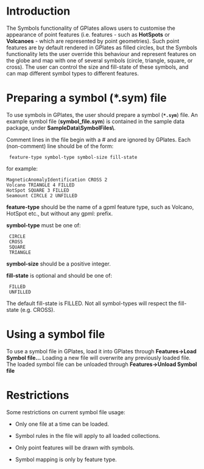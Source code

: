 Introduction
============

The Symbols functionality of GPlates allows users to customise the appearance of point features (i.e. features - such as **HotSpots** or **Volcanoes** - which are represented by point geometries). Such point features are by default rendered in GPlates as filled circles, but the Symbols functionality lets the user override this behaviour and represent features on the globe and map with one of several symbols (circle, triangle, square, or cross). The user can control the size and fill-state of these symbols, and can map different symbol types to different features.

Preparing a symbol (\*.sym) file
================================

To use symbols in GPlates, the user should prepare a symbol (**`*.sym`**) file. An example symbol file (**symbol\_file.sym**) is contained in the sample data package, under **SampleData\\SymbolFiles\\**.

Comment lines in the file begin with a \# and are ignored by GPlates. Each (non-comment) line should be of the form:

     feature-type symbol-type symbol-size fill-state

for example:

    MagneticAnomalyIdentification CROSS 2
    Volcano TRIANGLE 4 FILLED
    HotSpot SQUARE 3 FILLED
    Seamount CIRCLE 2 UNFILLED

**feature-type** should be the name of a gpml feature type, such as Volcano, HotSpot etc., but without any gpml: prefix.

**symbol-type** must be one of:

     CIRCLE
     CROSS
     SQUARE
     TRIANGLE

**symbol-size** should be a positive integer.

**fill-state** is optional and should be one of:

     FILLED
     UNFILLED

The default fill-state is FILLED. Not all symbol-types will respect the fill-state (e.g. CROSS).

Using a symbol file
===================

To use a symbol file in GPlates, load it into GPlates through **Features→Load Symbol file…** Loading a new file will overwrite any previously loaded file. The loaded symbol file can be unloaded through **Features→Unload Symbol file**

Restrictions
============

Some restrictions on current symbol file usage:

-   Only one file at a time can be loaded.

-   Symbol rules in the file will apply to all loaded collections.

-   Only point features will be drawn with symbols.

-   Symbol mapping is only by feature type.
